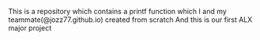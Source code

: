 This is a repository which contains a printf function which I and my teammate(@jozz77.github.io) created from scratch
And this is our first ALX major project 
